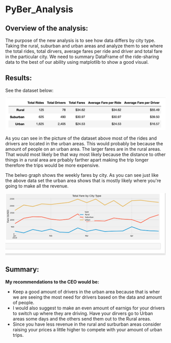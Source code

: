 # PyBer_Analysis

## Overview of the analysis:

The purpose of the new analysis is to see how data differs by city type. Taking the rural, suburban and urban areas and analyze them to see where the total rides, total dirvers, average fares per ride and driver and total fare in the particular city. We need to summary DataFrame of the ride-sharing data to the best of our ability using matplotlib to show a good visual.

## Results:

See the dataset below:

![myTest](https://github.com/nfreeman19/PyBer_Analysis/blob/main/Analysis/Total%20Number%20of%20Rides%20Summary.png)

As you can see in the picture of the dataset above most of the rides and drivers are located in the urban areas. This would probably be because the amount of people on an urban area. The larger fares are in the rural areas. That would most likely be that way most likely because the distance to other things in a rural area are prbably farther apart making the trip longer therefore the trips would be more expensive.

The belwo graph shows the weekly fares by city. As you can see just like the above data set the urban area shows that is mostly likely where you're going to make all the revenue.

![myTest](https://github.com/nfreeman19/PyBer_Analysis/blob/main/Analysis/PyBer_fare_summary.png)



## Summary:

**My recommendations to the CEO would be:**

- Keep a good amount of drivers in the urban area because that is wher we are seeing the most need for drivers based on the data and amount of people.
- I would also suggest to make an even amount of earnigs for your drivers to switch up where they are driving. Have your dirvers go to Urban areas some days and the others send them out to the Rural areas.
- Since you have less revenue in the rural and surburban areas consider raising your prices a little higher to compete with your amount of urban trips.
